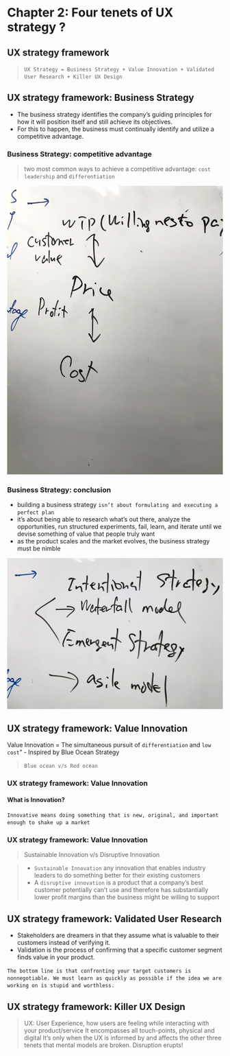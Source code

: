 # Chapter 2: Four tenets of UX strategy ?

## UX strategy framework

> `UX Strategy = Business Strategy + Value Innovation + Validated User Research + Killer UX Design`

## UX strategy framework: Business Strategy

* The business strategy identifies the company’s guiding principles for how it will position itself and still achieve its objectives.
* For this to happen, the business must continually identify and utilize a competitive advantage.

### Business Strategy: competitive advantage

> two most common ways to achieve a competitive advantage: `cost leadership` and `differentiation`

![Cost-Price-WillingnessToPay](.gitbook/assets/image%20%2817%29.png)

### Business Strategy: conclusion

* building a business strategy `isn’t about formulating and executing a perfect plan`
* it’s about being able to research what’s out there, analyze the opportunities, run structured experiments, fail, learn, and iterate until we devise something of value that people truly want
* as the product scales and the market evolves, the business strategy must be nimble

![Intentional-strategy v/s emergent-strategy](.gitbook/assets/image%20%286%29.png)

## UX strategy framework: Value Innovation

Value Innovation = The simultaneous pursuit of `differentiation` and `low cost`” - Inspired by Blue Ocean Strategy

> `Blue ocean v/s Red ocean`

### UX strategy framework: Value Innovation

#### What is Innovation?

`Innovative means doing something that is new, original, and important enough to shake up a market`

### UX strategy framework: Value Innovation

> Sustainable Innovation v/s Disruptive Innovation

> * `Sustainable Innovation` any innovation that enables industry leaders to do something better for their existing customers
> * A `disruptive innovation` is a product that a company’s best customer potentially can’t use and therefore has substantially lower profit margins than the business might be willing to support

## UX strategy framework: Validated User Research

* Stakeholders are dreamers in that they assume what is valuable to their customers instead of verifying it.
* Validation is the process of confirming that a specific customer segment finds value in your product.

`The bottom line is that confronting your target customers is nonnegotiable. We must learn as quickly as possible if the idea we are working on is stupid and worthless.`

## UX strategy framework: Killer UX Design

> UX: User Experience, how users are feeling while interacting with your product/service It encompasses all touch-points, physical and digital It’s only when the UX is informed by and affects the other three tenets that mental models are broken. Disruption erupts!

